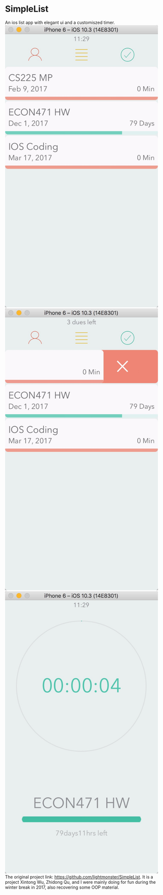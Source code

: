 # SimpleList
An ios list app with elegant ui and a customiszed timer. 
<br />
![Alt text](img/ui1.jpeg)
<br />
![Alt text](img/ui2.jpeg)
<br />
![Alt text](img/ui3.jpeg)
<br />
The original project link: https://github.com/lightmonster/SimpleList. It is a project Xintong Wu, Zhidong Qu, and I were mainly doing for fun during the winter break in 2017, also recovering some OOP material.



